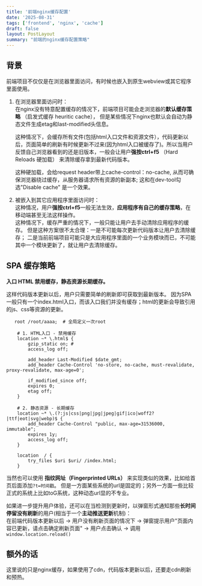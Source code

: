```yaml
---
title: '前端nginx缓存配置'
date: '2025-08-31'
tags: ['frontend', 'nginx', 'cache']
draft: false
layout: PostLayout
summary: "前端的nginx缓存配置策略"
---
```


## 背景

前端项目不仅仅是在浏览器里面访问，有时候也嵌入到原生webview或其它程序里面使用。         

1. 在浏览器里面访问时：  
在nginx没有特意配置缓存的情况下，前端项目可能会走浏览器的**默认缓存策略** （启发式缓存 heuritic cache），
 但是某些情况下nginx也默认会自动为静态文件生成etag和last-modified头信息。  
    
    这种情况下，会缓存所有文件(包括html入口文件和资源文件），代码更新以后，页面简单的刷新有时候更新不过来(因为html入口被缓存了)。所以当用户反馈自己浏览器看到的还是旧版本，一般会让用户**强按ctrl+f5** （Hard Reloads 硬加载）
    来清除缓存拿到最新代码版本。  
    
    这种硬加载，会给request header带上cache-control：no-cache, 从而可确保浏览器绕过缓存，从服务器请求所有资源的新副本; 这和在dev-tool勾选"Disable cache" 是一个效果。

2. 被嵌入到其它应用程序里面访问时：     
这种情况，用户**强按ctrl+f5**一般无法生效，**应用程序有自己的缓存策略**，在移动端甚至无法这样操作。  
这种情况下，缓存严重的情况下，一般只能让用户去手动清除应用程序的缓存。
但是这种方案很不太合理：一是不可能每次更新代码版本让用户去清除缓存；
二是当前前端项目可能只是大应用程序里面的一个业务模块而已，不可能其中一个模块更新了，就让用户去清除缓存。


## SPA 缓存策略

**入口 HTML 禁用缓存，静态资源长期缓存。**  

这样代码版本更新以后，用户只需要简单的刷新即可获取到最新版本。
因为SPA一般只有一个index.html入口，而该入口我们并没有缓存；html的更新会导致引用的js、css等资源的更新。

```nginx
   root /root/aaaa;  # 全局定义一次root

    # 1. HTML入口 - 禁用缓存
    location ~* \.html$ {
        gzip_static on; #
        access_log off;

        add_header Last-Modified $date_gmt;
        add_header Cache-Control 'no-store, no-cache, must-revalidate, proxy-revalidate, max-age=0';
        
        if_modified_since off;
        expires 0;
        etag off;
    }

    # 2. 静态资源 - 长期缓存
    location ~* \.(?:js|css|png|jpg|jpeg|gif|ico|woff2?|ttf|eot|svg|webp)$ {
        add_header Cache-Control "public, max-age=31536000, immutable";
        expires 1y;
        access_log off;
    }

    location  / {
        try_files $uri $uri/ /index.html;
    }

```

当然也可以使用 **指纹网址（Fingerprinted URLs）** 来实现类似的效果，比如给首页后面添加`?t=时间戳`。
但是一方面某些系统的url是固定的；另外一方面一些比较正式的系统上比如toG系统，这种动态url显的不专业。

如果进一步提升用户体验，还可以在当检测到更新时，以弹窗形式通知那些**长时间停留没有刷新**的用户(相当于一个**主动推送更新**机制)：  
在前端代码版本更新以后 → 用户没有刷新页面的情况下 → 弹窗提示用户"页面内容已更新，请点击确定刷新页面" → 用户点击确认 → 调用`window.location.reload() `


## 额外的话

这里说的只是nginx缓存，如果使用了cdn，代码版本更新以后，还要走cdn刷新和预热。